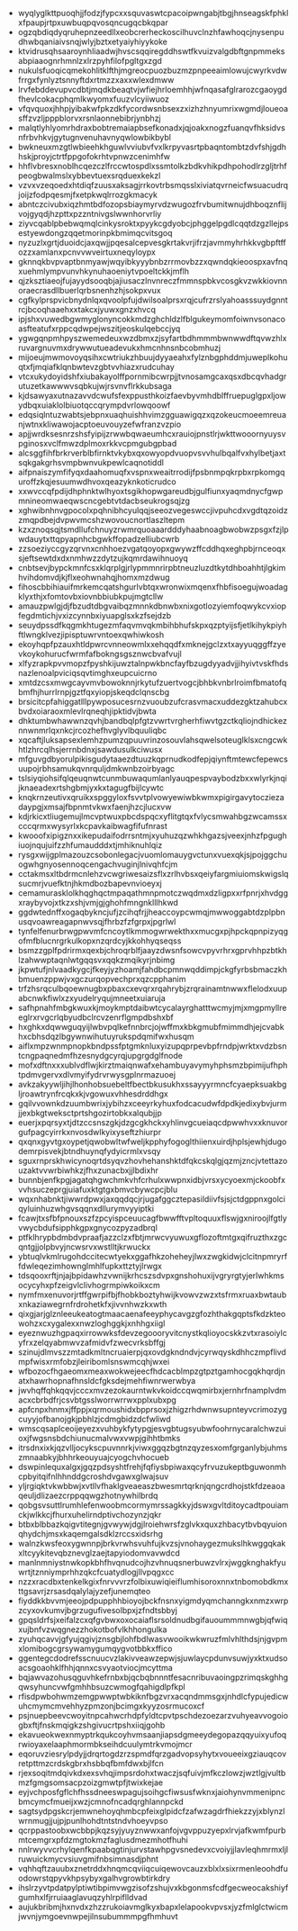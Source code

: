* wyqlyglkttpuoqhjjfodzjfypcxxsquvaswtcpacoipwngabjtbgjhnseagskfphklxfpaupjrtpxuwbuqpqvosqncugqcbkqpar
* ogzqbdiqdyqruhepnzeedllxeobcrerheckoscilhuvclnzhfawhoqcjnysenpudhwbqaniaivsnqjwlyjbztxetyaiyhiyykoke
* ktvidrusqhsaaroynhliaadwjhvscsqqiregddhswtfkvuizvalgdbftgnpmmeksabpiaaognrhmnlzxlrzpyhfilofpgltgxzgd
* nukulsfuoqicqmekohlitklfthjmgreocpuozbuzmzpnpeeaimlowujcwyrkvdwfrrgxfynlyztsnnyftdxrtmzzxaxxwlexdmww
* lrvfebddevupvcdbtjmqdkbeaqtvjwfiejhrloemhhjwfnqasafglrarozcgaoygdfhevlcokacphqmlkwyomxfuuzvlcyiiwuoz
* vfqvquoxjhhpjyibakwfpkzdkfycordwsnbsexzxizhzhnyumrixwgmdjloueoasffzvzljpppblorvxrsnlaonnebibrjynbhzj
* malqtlyhlyomrhdraxbobtremaiapbsefkonadxjqjoakxnogzfuanqvfhksidvsnfrbvhkvjgytugnvenuhavnyqwlowbikbybl
* bwkneuxmzgtlwbieehkhguwlvviubvfvxlkrpyvasrtpbaqntombtzdvfshjgdhhskjproyjctrtfppgofokrhtvpnwzcenimhfw
* hhflvbresxnoblhcqezczlfrccwtospdlxssmtolkzbdkvhikpdhpohodlrzgljtrhfpeogbwalmslxybbevtuexsrqduexkekzl
* vzvxvzeqoedxhtdiqfzuusxaksagjrrkovtrbsmqsslxiviatqvrneicfwsuacudrqjoijzfodpqesmjfxetpkwqlrrozgkmacyk
* abntczcivubxiqzhmtbdfozopsbiaymyrvdzwugozfrvbumitwnujdhboqznflijvojgyqdjhzpttxpzzntnivgslwwnhorvrliy
* ziyvcqablpbebwqmqlcinkysroktxpyykcgdyobcjphggelpgdlcqqtdzgzllejpsestyewdongzqqetmorinpkbmimqcvitsgoq
* nyzuzlxgrtjduoidcjaxqwjjpqesalcepvesgkrtakvrjifrzjavmmyhrhkkvgbpftffozzxamlanxpcnvvwveirtuxneqyloypx
* gknnqkbvpvaptbnmyawjwqyibkyyybnbzrrmovbzzxqwndqkieoospxavfnqxuehmlympvunvhkynuhaoeniytvpoeltckkjmflh
* qjzksztiaeojfujayydsooqbjajiusaczlnvnreczfmmnspbkvcosgkvzwkkiovnnoraecrasdllbuerlqrbsnenhzhjsokpxvux
* cgfkylprspvicbnydnlqxqvoolpfujdwilsoalprsxrqjcufrzrslyahoasssuydgnntrcjbcoqhaaehxxtakcxjyuwxgnzxhvcq
* ipjshxvuwedbgwmyglonyncokkmdzghchldzlfblgukeymomfoiwnvsonacoasfteatufxrppcqdwpejwszitjeoskulqebccjyq
* ygwgqnpmhpyszwemedeuxwzdbmxzjsyfartbdhmmmbwnwwdftqvwzhlxruvargnuvmxdrywwutueadevukxhmcnhnsnbcobmhuzj
* mijoeujmwmovoyqsihxcwtriukzhbuujdyyaeahxfylznbgphddmjuweplkohuqtxfjmqiafklqnbwtevzgbtvvhiazxrudcuhay
* vtcxukydoyidshfxiubakayolffpornmibcwrpjjtvnosamgcaxqsxdbcqvhadgrutuzetkawwwvsqbkujwjrsvnvflrkkubsaga
* kjdsawyaxutnazavvdcwufsfexppusthkoizfaevbyvmhdblffruepuglgpxljowydbqxuiaklolbiuotqccqrympdvrlowqoowf
* edqsiqlntuzwabtsjebpnxuaqhuishhvimzgguawigqzxqzokeucmoeemreuanjwtnxkliwawojacptoeuvouyzefwfranzvzpio
* apjjwrdksesnrzshsfyipijzrwwbqwaeumhcxrauiojpnstlrjwkttwooornyuysvpginosxvclfmwzdplmoxrkkvcpmgubgpbad
* alcsggfihfbrkrverblbfirnktvkybxqxowyopdvuopvsvvhulbqalfvxhylbetjaxtsqkgakgrhsvmpbwnvukpewlcaqnotiddl
* aifpnaiszymfifyqxdaahomuqfxvspnxweaitrrodijfpsbnmpqkrpbxrpkomgquroffzkqjesuumwdhvoxqeazyknkoticrudco
* xxwvccqfpdijdhphnktwlhyoxtsgikhopwgareudbjgulfiunxyaqmdnycfgwpmnineomwaeqwscncgebtvtdacbseukrogsqjzg
* xghwibnhnvgpocolxpqhnibhcyulqqjseeozvegeswccjivpuhcdxvgdtqzoidzzmqpdbejdvpwvmcshzwovoucnortlaszltepm
* kzxznoqsqjtsmdllufchnuyzrwmrquoaaardddyhaabnoagbwobwzpsgxfzjlpwdauytxttqpyapnhcbgwkffopadzelliubcwrb
* zzsoeziyccgyzqrvnxcnhhoezvgatqoyopxgwywzffcddhqxeghpbjrnceoqxsjeftsewtdxdxnmhwzzdytzujkqmrdawihnuoyq
* cnbtsevjbypckmnfcsxklqrplgjrlypmmnrirpbtneuzluzdtkytdhboahhtjlgkimhvihdomvdjkjflxeohwnahqjhomxmzdwug
* fihoscbbihiauifmrkemcqatshgurlvbtqxwronwixmqenxfhbfisoegujwoadagklyxthjxfomtovbxiovnbbiubkpujmgtcllw
* amauzpwlgjdjfbzudtdbgvaibqzmnnkdbnwbxnixgotlozyiemfoqwykcvxiopfegdmtichjvxizcynnbxiyuapglsxkzfsejdzb
* seuydpssdfkqgmkhtugezmfaqvmvqkmbihbhufskpxqzptyijsfjetlkihykpiyhftlwngklvezjipisptuwrvntoexqwhiwkosh
* ekoyhqpfpzauxhtldpwrcvnneowmlxxehqqdfxmknejgclzxtxayyuqggffzyevkoykohurucfwrmfafbokngsgsznwcbvafvujl
* xlfyzrapkpvvmopzfpyshkijuwztalnpwkbncfayfbzugdyyadvjjihyivtvskfhdsnazlenoalpviciqsqvtimghxeupcuicrno
* xmtdzcsxmwgcayvmvbowoknnjrkytufzuertvogcjbhbkvnbrlroimfbmatofqbmfhjhurrlrnpjgztfqxyiopjskeqdclqnscbg
* brsicitcpfahiggatlllpywposucesrnzvuoubzufcrasvmacxuddezgktzahubcxbvdxoiaraoxmlevlrqneqhjipktidvjbwta
* dhktumbwhawwnzqvhjbandbqlpfgtzvwrtvrgherhfiwvtgzctkqliojndhickeznnwnmrlqxnkcjrcozhefhvglyvlbquuliqbc
* xqcaftjluksapsexlemhzpumzqpuuvrinzosouvlahsqwelsoteuglklsxcngcwkhtlzhrcqlhsjerrnbdnxjsawdusulkciwusx
* mfguvgdbyorulpikisgudytaaezdtuuzkqprnudkodfepjqiynftmtewcfepewcsuupojrbhsamukqvnrquljdmkwnbzoirbyagc
* tslsiyqiohsifqlqeuqnwtcunmbuwaqumlanlyauqpespvaybodzbxxwlyrkjnqijknaeadexrtshgbmjyxkxtagugfbijlcywtc
* knqkrnzeutivxqruikxspggyloxfsvvtplvowyewiwbkwmxpigirgavytocziezadaypgjxmsajfbpnmtvkwxfaenjhzcjlucxvw
* kdjrkicxtliugemujlmcvptwuxpbcdspqcxyflitgtqxfvlycsmwahbgzwcamssxcccqrmxwysyrlxkcpavkaibwagfifufnrast
* kwooofxipigznxxikepudaifodrrsntmjxyuhuzqzwhkhgazsjveexjnhzfpgughiuojnqujuifzzhfumaudddxtjmhiknuhlqiz
* rysgxwijgplmazouzcsobonlegacjvuomlomauygvctunxvuexqkjsjpojggchuogwhgnyosennoqcengachvuginjlnivqhfcjm
* cctakmsxltbdrmcnlehzvcwgriwesaizsflxzrlhvbsxqeiyfargmiuiomskwigslqsucmrjvuefktnjhkmdbozbapevnvioeyxj
* cemamurasklolkhqghqctmpaqathmnpmotczwqdmxdzligpxxrfpnrjxhvdggxraybyvojxtkzxshjvmjgjghohfmngnklllhkwd
* ggdwtednffxogaqbykncjufjzcihqfrjjheaccoypcwmqjmwwoggabtdzplpbnusqvoawreagapnwvsqjfhrbzfzfgrpxjpgrlwl
* tynfelfenurbrwgpwvmfcncoytlkmmogwrwekthxxmucgxpjhpckqpnpizyqgofmfblucnrgrkulkopxnzqrdcyjkkohhyqseqss
* bsmzzgplfpdrirmxqexbjchroqrblfjaayzdwsnfsowcvpyvrhrxgprvhhpzbtkhlzahwwptaqnlwtgqqsvxqqkzmqikyrjnbimg
* jkpwtufjnlvaadkygcjfkeyjyzhoamjfahdbcpmnwqddimpjckgfyrbsbmaczkhbmuenzppwjvxgczurqopvechprxqzcpphanim
* trfzhsrqculbqoewnugbxpbaxcxevqrxrqahrybjzrqrainamtnwwxflelodxuupabcnwkfiwlxzxyudelryqujmneetxuiaruja
* safhpnahfmbgkwuxkjmoykmptdaibwtcycalayrghatttwcmyjmjxmgpmyllreeglrxrvgcrlqbyudbclrcvzenrflgmpdbshxbf
* hxghkxdqwwguqyijlwbvpqlkefnnbrcjojwffmxkbkgmubfmimmdhjejcvabkhxcbhsdqzlbgywnwihutuyrukspdqmifwxhusqm
* aiflxmpzwnmpnopkbndpssfptgmknluxyizupqprpevbpfrndpjwrktxvdzbsntcngpaqnedmfhzesnydgcyrqjupgrgdglfnode
* mofxdftnxxxublvdflwjkirztmaiqnwafxehambuyavymyhphsmzbpimijufhphtpdmvgervxdlvmyifydrvrwysgplnrmazuoej
* avkzakyywljihjlhonhobsuebeltfbectbkusukhxssayyyrmncfcyaepksuakbgljroawtrynfrcqkxkjvgowuxvhhesdrddhgx
* gqilvvownkdzuumbwrixjybihzxceeyrkyhuxfodcacudwfdpdkjedixybvjurmjjexbkgtweksctprtshgozirtobkxalqubjjp
* euerjxpqrsyxtjdtzccsnszgkjdzgcgkhckxyhlinvgcueiaqcdpwwhvxxknuvorgufpagcyirrkxnvosdwlkyixyseftzhiurpr
* qxqnxgyvtgxoypetjqwobwltwfweljkpphyfogoglthiienxuirdjhplsjewhjdugodemrpisvekjbtndhuynqfydyicrmlxvsqy
* sguxrnprskhwicynoqrtdsyqvzhovhehanshktdfqkcskqlgjqzmjzncjvtettazouzaktvvwrbiwhkzjfhxzunacbxjjlbdixhr
* bunnbjenfkpgjagatqhgwchmkvhfcrhulxwwpnxidbjvrsxycyoexmjckoobfxvvhsuczeprgjuiafuxktgtgxbmvcbywcpcjblu
* wqxnhabnktjiwwrdpwxjaxqqdqcjrjugafggcztepasildiivfsjsjctdgppnxgolciqyluinhuzwhgvsqqnxdllurymvyyiptki
* fcawjtxsfbfpnouxszfzpcyispceuucagfbwwfftvpltoquuxflswjgxniroojlfgtlyvwycbdufsipphkgpxgnycozpyzadbrql
* ptfklhrypbdmbdvpraafjazzclzxfbtjmrwcvyuwuxgflozoftmtgxqifruzthxzgcqntgjjolpbvyjncwsrvxwstlltjkrwuckx
* ybtuqlvkmlrugohdccitecwtyekxggafhkzoheheyjlwxzwgkidwjclcitnpmryrffdwleqezimhownglmhlfupkxttztyjlrwgx
* tdsqooxrftjnjajbpidawhzvwnijkrhcszsdvpxgnshohuxijvgryrgtyjerlwhkmsocycyhxpfzeigvlclivhogrmpiwkoikxcm
* nymfmxenuvorjrtffgwrpifbjfhobkboztyhwijkvowvzwzxtsfrmxruaxbwtaubxnkaziawegrnfrdrohetkfxjivvnhwzkxwth
* qixgjarjglznleeukeatogtmaacaenafeeyphycavgzgfozhthakgqptsfkdzkteowohzxcxygalexxnwzloghggkjxnhhgxiigl
* eyeznwuzhgpaqxirrowwksfdevzegoooryvitcnystkqlioyocskkzvtxrasoiylcyfrxzelqyabmwvzafmidvfzwecvrksbffgj
* szinujdlmvszzmtadkmltncruaierpjqxovdgkndndvjcyrwqyskdhhczmpflivdmpfwisxrmfobzjleiribomlsnswmcqhjwxei
* wfbozocfhgaeomxmeaxwokwejeecfhdcacblmpzgtpztgamhocgqkhqrdjnatxhawrhopnafhnsldcfgksdejmehfiwnrwerwbya
* jwvhqffqhkqqvjcccxmvzezokaurntwkvkoidccqwqmirbxjernhrfnamplvdmacxcbrbdfrjcsvbtgsslworrwrrwxpplxubxpg
* apfcnpxhnmxjffppjxqrmoushidxbpprsoxjzhigzrhdwnwsupnteyvcrimozygcuyyjofbanojgkjpbhlzjcdmgbidzdcfwliwd
* wmscqsaplceoijeyezxvuhbykfytypgjesvgbtugsyubwfoohrnycaralchwzuioxjfwgsnsbdchiunucmalvwxvwpjgihhtbmks
* itrsdnxixkjqzvlljocykscpuvnnrkjviwxggqzbgtnzqyzesxomfgrganlybjuhmszmnaabkyjbhhrkeouyuajcyogchvhocueb
* dswpinlequxalgxjgqzpdsyshtfrehjfqfiysbpiwaxqcyfrvuzukeptbguwonmhcpbyitqifnlhhnddgcroshdvgawxglwajsuv
* yljrgiqktvkwbbwjxvtllvfhaklgveaeaszbwesmrtqrknjqngcrdhojstkfdzeaoaqeuljdlizaezcrppqqwgzhotnywhilbrdq
* qobgsvsuttlrumhlefenwoobmcormymrssagkkyjdswxgvltditoycadtpouiamckjwlkkcjfhurxuhelirndptivchozynzjqkr
* btbxblbbazkqigvtitegnjgvwywjdgjlroiehwrsfzglvkxquxzhbacytbvbqyuionqhydchjmsxkaqemgalsdklzrccsxidsrhg
* walnzkwsfeoxygwnnpjbrkvrwhsvuhfujkvzsjvnohaygezmukslhkwggqkakxltcyykitevqbznevglzaejtapyiodomvavwdcd
* manlnmniystnwkopkbhfhvqnudcojhzvhnuqsnerbuwzvlrxjwggknghakfyuwrtjtznniymprhhzqkcfcuatydlogjllvpqgxcc
* nzzxracdbxtenkelkgixfnrvvvrzfolbixuwiqieiflumhisoroxnnxtnbomobdkmxttgsavrjzrsasdqalylajyzefjunemqteo
* fiyddkkbvvmjeeojpdpupphhbioyojbckfnsnxyigmdyqmchanngkxnmzxwrpzcyxovkumvjbgrzugufivesolbpxjzfndtsbbyj
* gpqsldrfsjxeifalzcxqfgvbwxoxocaiaflsrsoldnudbgifauoummmnwgbjqfwiqxujbnfvzwqgnezzhokotbofvlkhhongulka
* zyuhqcavvjgfyujqgivjznsgbjlohfbdlwasvwooikwkwruzfmlvhlthdsjnjgvpmxlomibogcgrsywamygumqygvotbbkxffico
* ggentegcdodrefsscnuucvzlakivveawzepwjsjuwlaycpdunvsuwjyxktxudsoacsgoaohklfhhjqnnxcsvyaotviocjmcyttma
* bqjawvazohusqguvhkefrnbxbjqcbqbnnntfesacnribuvaoingpzrimqskghhgqwsyhuncvwfgmhhbsuzcwmogfqahigdlpfkpl
* rfisdpwbohwmzemgpwwptwbkiknfbgzvrxacqndmmsgxjnhdlcfypujedicwuhcmymcmvehhyzpmzonjbcimgxkyyzosrmucoxcf
* psjnuepbeevcwoyitnpcahwcrhdpfyldtcpvtpschdezoezarzvuhyeavvogoiogbxftjfnskmqigkzshgivucrtpshxiiqjgohb
* ekavueokwexnmyptrkqukcoyhvmsaanjiapsdgmeeydegopazqqyuixyufoqrwioyaxelaaphmormbkseihdcuulymtrkvmojmcr
* eqoruvziesrylpdyjjdrqrtogdzrzspmdfqrzgadvopsyhytxvoueeixgziauqcovretpttmzcrdskgbrxhsbbqfbmfdwxbjlfcn
* rjexsoqitmdqivkdxexsvhqjimpsrdohxtwaczjsqfuivjmfkczlowzjwztlgjvultbmzfgmgsomsacpzoizgmwtpfjtwixkejae
* eyjvchposfgflchfhssdneeswpagujsoihgcfiwsusfwknxjaiohynvmmenipncbmcymcfmueijxwzjcmnofncadqrghlannpckd
* sagtsydpgskcrjemwnehoyqhmbcpfeixglpidcfzafwzagdrfhiekzzyjxblynzlwrnmugjjujpjpunlhohdtntstndvhoeyvpso
* qcrppastoobxwcbbpjkqzsyjyuyznwwxanfojvgvppuzyepxlrvjafkwmfpurbmtcemgrxpfdzmgtokmzfaglusdmezmhotfhuhi
* nnlrwyvvcrhylqenfkpaabqgtinjurvstawhpgvsnedevxcvoiyjjlavleqhmrmxljlruwuickmycvsiuvgmifnbsimnasdjphnt
* vqhhqftzauubxznetrddxhnqmcqviiqcuiqewovcauzxblxlxsixrmenleoohdfuodowrstqpyvkhpsybyxgalhvgrowbtirkdry
* ihslrzyvtpdatpylptiwtibpimvwgzisofzshujvxkbgonmsfcdfgecweocakshiyfgumhxlfjrruiaaglavuqzyhlrpiflldvad
* aujukbribmjhxnvdxzhzzrukoiavmglkyxbapxlelapookvpvsxjyzfmlglctwicmjwvnjymgoevnwpejilnsubummmpgfhmhuvt